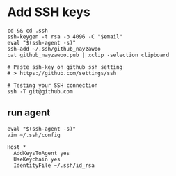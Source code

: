 # Add SSH keys

	cd && cd .ssh
	ssh-keygen -t rsa -b 4096 -C "$email"
	eval "$(ssh-agent -s)"
	ssh-add ~/.ssh/github_nayzawoo
	cat github_nayzawoo.pub | xclip -selection clipboard

	# Paste ssh-key on github ssh setting
	# > https://github.com/settings/ssh

	# Testing your SSH connection
	ssh -T git@github.com

## run agent


```
eval "$(ssh-agent -s)"
vim ~/.ssh/config

Host *
  AddKeysToAgent yes
  UseKeychain yes
  IdentityFile ~/.ssh/id_rsa
```
